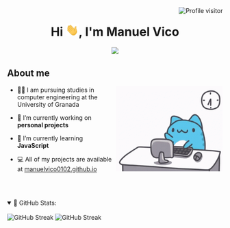 <a href="https://komarev.com/ghpvc/?username=manuelvico0102">
  <img align="right" src="https://komarev.com/ghpvc/?username=manuelvico0102&label=Visitors&color=0e75b6&style=flat" alt="Profile visitor" />
</a>

<h1 align="center">Hi <img src="https://raw.githubusercontent.com/ABSphreak/ABSphreak/master/gifs/Hi.gif" width="30px">, I'm Manuel Vico</h1>
<p align="center">
  <img src="https://readme-typing-svg.herokuapp.com?font=Fira+Code&pause=1000&random=false&width=435&lines=Full-Stack+Software+Developer;A+passionate+Programmer&center=true&width=500&height=50"></a>
</p>


<!-- About Section -->
 ## About me
 
<p>
 <img align="right" width="250" src="/assets/cat.gif" alt="Coding gif" />
  
  - 👨‍💻 I am pursuing studies in computer engineering at the University of Granada
  
  - 🔭 I’m currently working on **personal projects**
  
  - 🌱 I’m currently learning **JavaScript**
  
  - 💻 All of my projects are available at [manuelvico0102.github.io](https://manuelvico0102.github.io/)
  
  <br><br>
</p>


<details open="">
  <summary>
    📔 GitHub Stats:
  </summary>
  <br>
  <img src="https://github-readme-stats.vercel.app/api?username=manuelvico0102&show_icons=true&theme=dark" alt="GitHub Streak" />
  <img src="https://github-readme-streak-stats.herokuapp.com/?user=manuelvico0102&theme=highcontrast" alt="GitHub Streak"/> 
</details>

